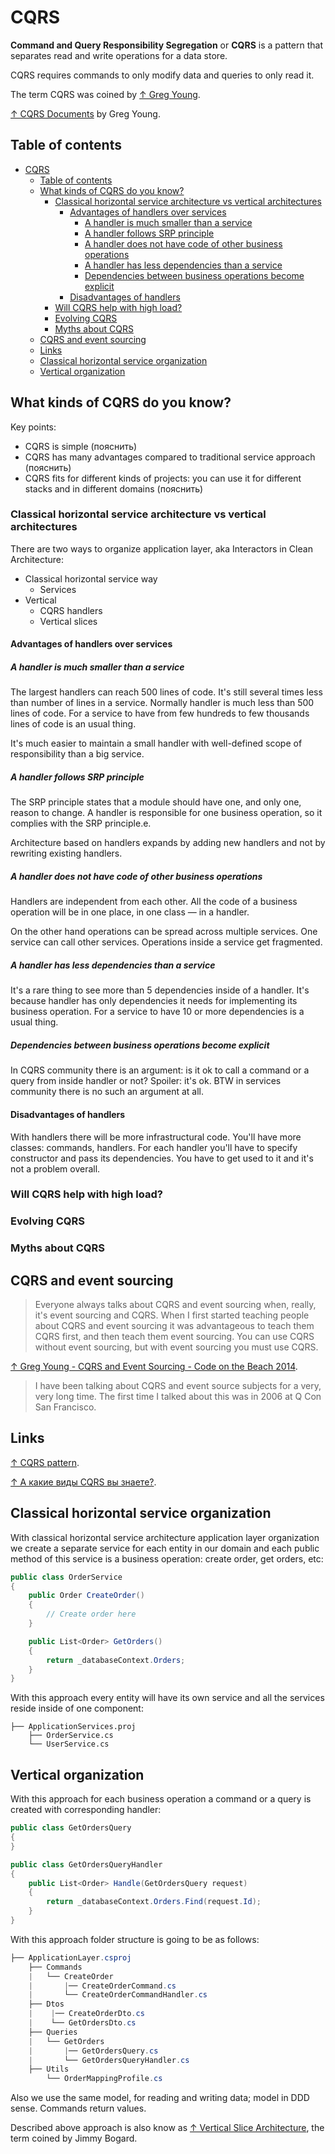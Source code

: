 # CQRS

**Command and Query Responsibility Segregation** or **CQRS** is a pattern that separates read and write operations for a data store.

CQRS requires commands to only modify data and queries to only read it.

The term CQRS was coined by [↑ Greg Young](https://www.youtube.com/watch?v=JHGkaShoyNs).

[↑ CQRS Documents](https://cqrs.files.wordpress.com/2010/11/cqrs_documents.pdf) by Greg Young.

## Table of contents

- [CQRS](#cqrs)
  - [Table of contents](#table-of-contents)
  - [What kinds of CQRS do you know?](#what-kinds-of-cqrs-do-you-know)
    - [Classical horizontal service architecture vs vertical architectures](#classical-horizontal-service-architecture-vs-vertical-architectures)
      - [Advantages of handlers over services](#advantages-of-handlers-over-services)
        - [A handler is much smaller than a service](#a-handler-is-much-smaller-than-a-service)
        - [A handler follows SRP principle](#a-handler-follows-srp-principle)
        - [A handler does not have code of other business operations](#a-handler-does-not-have-code-of-other-business-operations)
        - [A handler has less dependencies than a service](#a-handler-has-less-dependencies-than-a-service)
        - [Dependencies between business operations become explicit](#dependencies-between-business-operations-become-explicit)
      - [Disadvantages of handlers](#disadvantages-of-handlers)
    - [Will CQRS help with high load?](#will-cqrs-help-with-high-load)
    - [Evolving CQRS](#evolving-cqrs)
    - [Myths about CQRS](#myths-about-cqrs)
  - [CQRS and event sourcing](#cqrs-and-event-sourcing)
  - [Links](#links)
  - [Classical horizontal service organization](#classical-horizontal-service-organization)
  - [Vertical organization](#vertical-organization)

## What kinds of CQRS do you know?

Key points:

- CQRS is simple (пояснить)
- CQRS has many advantages compared to traditional service approach (пояснить)
- CQRS fits for different kinds of projects: you can use it for different stacks and in different domains (пояснить)

### Classical horizontal service architecture vs vertical architectures

There are two ways to organize application layer, aka Interactors in Clean Architecture:

- Classical horizontal service way
  - Services
- Vertical
  - CQRS handlers
  - Vertical slices

#### Advantages of handlers over services

##### A handler is much smaller than a service

The largest handlers can reach 500 lines of code. It's still several times less than number of lines in a service. Normally handler is much less than 500 lines of code. For a service to have from few hundreds to few thousands lines of code is an usual thing.

It's much easier to maintain a small handler with well-defined scope of responsibility than a big service.

##### A handler follows SRP principle

The SRP principle states that a module should have one, and only one, reason to change.  A handler is responsible for one business operation, so it complies with the SRP principle.e.

Architecture based on handlers expands by adding new handlers and not by rewriting existing handlers.

##### A handler does not have code of other business operations

Handlers are independent from each other. All the code of a business operation will be in one place, in one class — in a handler.

On the other hand operations can be spread across multiple services. One service can call other services. Operations inside a service get fragmented.

##### A handler has less dependencies than a service

It's a rare thing to see more than 5 dependencies inside of a handler. It's because handler has only dependencies it needs for implementing its business operation. For a service to have 10 or more dependencies is a usual thing.

##### Dependencies between business operations become explicit

In CQRS community there is an argument: is it ok to call a command or a query from inside handler or not? Spoiler: it's ok. BTW in services community there is no such an argument at all.

#### Disadvantages of handlers

With handlers there will be more infrastructural code. You'll have more classes: commands, handlers. For each handler you'll have to specify constructor and pass its dependencies. You have to get used to it and it's not a problem overall.

### Will CQRS help with high load?

### Evolving CQRS

### Myths about CQRS

## CQRS and event sourcing

> Everyone always talks about CQRS and event sourcing when, really, it's event sourcing and CQRS. When I first started teaching people about CQRS and event sourcing it was advantageous to teach them CQRS first, and then teach them event sourcing. You can use CQRS without event sourcing, but with event sourcing you must use CQRS.

[↑ Greg Young - CQRS and Event Sourcing - Code on the Beach 2014](https://youtu.be/JHGkaShoyNs?t=60).

> I have been talking about CQRS and event source subjects for a very, very long time. The first time I talked about this was in 2006 at Q Con San Francisco.

## Links

[↑ CQRS pattern](https://learn.microsoft.com/en-us/azure/architecture/patterns/cqrs).

[↑ А какие виды CQRS вы знаете?](https://www.youtube.com/watch?v=TnS6PwxHcLg).

## Classical horizontal service organization

With classical horizontal service architecture application layer organization we create a separate service for each entity in our domain and each public method of this service is a business operation: create order, get orders, etc:

```csharp
public class OrderService
{
    public Order CreateOrder()
    {
        // Create order here
    }

    public List<Order> GetOrders()
    {
        return _databaseContext.Orders;
    }
}
```

With this approach every entity will have its own service and all the services reside inside of one component:

```text
├── ApplicationServices.proj
    ├── OrderService.cs
    └── UserService.cs
```

## Vertical organization

With this approach for each business operation a command or a query is created with corresponding handler:

```csharp
public class GetOrdersQuery
{    
}

public class GetOrdersQueryHandler
{
    public List<Order> Handle(GetOrdersQuery request)
    {
        return _databaseContext.Orders.Find(request.Id);
    }
}
```

With this approach folder structure is going to be as follows:

```csharp
├── ApplicationLayer.csproj
    ├── Commands
    |   └── CreateOrder
    |       |── CreateOrderCommand.cs
    |       └── CreateOrderCommandHandler.cs
    ├── Dtos
    |    |── CreateOrderDto.cs
    |    └── GetOrdersDto.cs
    ├── Queries
    |   └── GetOrders
    |       |── GetOrdersQuery.cs
    |       └── GetOrdersQueryHandler.cs
    ├── Utils
        └── OrderMappingProfile.cs
```

Also we use the same model, for reading and writing data; model in DDD sense. Commands return values.

Described above approach is also know as [↑ Vertical Slice Architecture](https://jimmybogard.com/vertical-slice-architecture), the term coined by Jimmy Bogard.